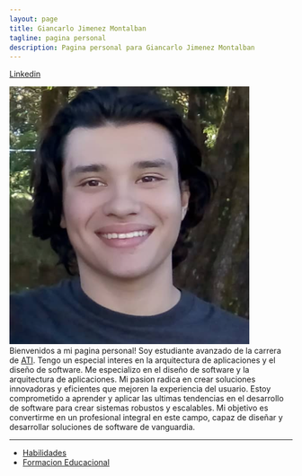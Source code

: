 ```yaml
---
layout: page
title: Giancarlo Jimenez Montalban
tagline: pagina personal
description: Pagina personal para Giancarlo Jimenez Montalban
---
```


[Linkedin](https://www.linkedin.com/in/giancarlo-jimenez-montalban-5a5703266/) 

![Foto][def]
Bienvenidos a mi pagina personal!
Soy estudiante avanzado de la carrera de [ATI](https://www.tec.ac.cr/programas-academicos/licenciatura-administracion-tecnologias-informacion). Tengo un especial interes en la arquitectura de aplicaciones y el diseño de software.  Me especializo en el diseño de software y la arquitectura de aplicaciones. Mi pasion radica en crear soluciones innovadoras y eficientes que mejoren la experiencia del usuario. Estoy comprometido a aprender y aplicar las ultimas tendencias en el desarrollo de software para crear sistemas robustos y escalables. Mi objetivo es convertirme en un profesional integral en este campo, capaz de diseñar y desarrollar soluciones de software de vanguardia.

---


- [Habilidades](https://giankjimenz.github.io/pages/habilidades.html) 
- [Formacion Educacional](https://giankjimenz.github.io/pages/Educacion.html)



[def]: assets/foto.png